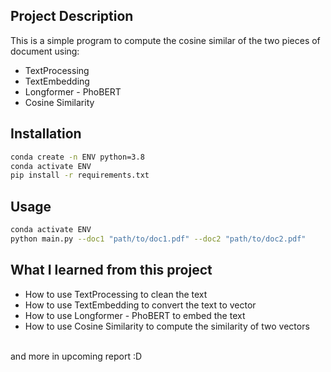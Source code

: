 ## Project Description
This is a simple program to compute the cosine similar of the two pieces of document using:
- TextProcessing
- TextEmbedding
- Longformer - PhoBERT
- Cosine Similarity

## Installation
```bash
conda create -n ENV python=3.8
conda activate ENV
pip install -r requirements.txt
```

## Usage
```bash
conda activate ENV
python main.py --doc1 "path/to/doc1.pdf" --doc2 "path/to/doc2.pdf"
```

## What I learned from this project
- How to use TextProcessing to clean the text
- How to use TextEmbedding to convert the text to vector
- How to use Longformer - PhoBERT to embed the text
- How to use Cosine Similarity to compute the similarity of two vectors
<br>
and more in upcoming report :D


